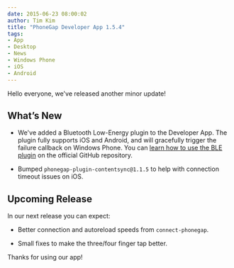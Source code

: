```yaml
---
date: 2015-06-23 08:00:02
author: Tim Kim
title: "PhoneGap Developer App 1.5.4"
tags:
- App
- Desktop 
- News
- Windows Phone
- iOS
- Android
---
```


Hello everyone, we've released another minor update!

## What’s New

* We've added a Bluetooth Low-Energy plugin to the Developer App. The plugin fully supports iOS and Android, and will gracefully trigger the failure callback on Windows Phone. You can [learn how to use the BLE plugin][1] on the official GitHub repository.

* Bumped `phonegap-plugin-contentsync@1.1.5` to help with connection timeout issues on iOS. 


## Upcoming Release

In our next release you can expect:

* Better connection and autoreload speeds from `connect-phonegap`.

* Small fixes to make the three/four finger tap better. 

Thanks for using our app! 

[1]: https://github.com/don/cordova-plugin-ble-central